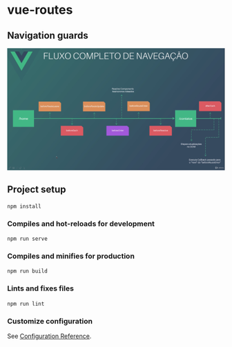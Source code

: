 # vue-routes

## Navigation guards
![alt text](https://github.com/luanacassiaf/vuejs-course/blob/main/Vue%20Router/vue-routes/guardas-de-rota.png)

## Project setup
```
npm install
```

### Compiles and hot-reloads for development
```
npm run serve
```

### Compiles and minifies for production
```
npm run build
```

### Lints and fixes files
```
npm run lint
```

### Customize configuration
See [Configuration Reference](https://cli.vuejs.org/config/).
